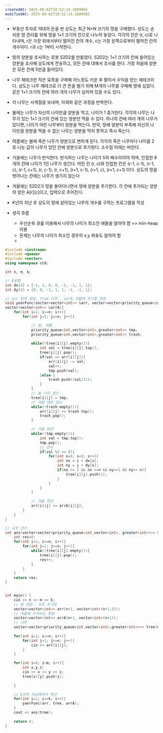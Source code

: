 ```yaml
---
createdAt: 2025-08-02T18:52:14.1609965
modifiedAt: 2025-08-02T18:52:14.1609965
---
```

- 부동산 투자로 억대의 돈을 번 상도는 최근 N×N 크기의 땅을 구매했다. 상도는 손쉬운 땅 관리를 위해 땅을 1×1 크기의 칸으로 나누어 놓았다. 각각의 칸은 (r, c)로 나타내며, r은 가장 위에서부터 떨어진 칸의 개수, c는 가장 왼쪽으로부터 떨어진 칸의 개수이다. r과 c는 1부터 시작한다.
- 땅의 양분을 조사하는 로봇 S2D2를 만들었다. S2D2는 1×1 크기의 칸에 들어있는 양분을 조사해 상도에게 전송하고, 모든 칸에 대해서 조사를 한다. 가장 처음에 양분은 모든 칸에 5만큼 들어있다.
- 나무 재테크란 작은 묘목을 구매해 어느정도 키운 후 팔아서 수익을 얻는 재테크이다. 상도는 나무 재테크로 더 큰 돈을 벌기 위해 M개의 나무를 구매해 땅에 심었다. 같은 1×1 크기의 칸에 여러 개의 나무가 심어져 있을 수도 있다.
- 이 나무는 사계절을 보내며, 아래와 같은 과정을 반복한다.
- 봄에는 나무가 자신의 나이만큼 양분을 먹고, 나이가 1 증가한다. 각각의 나무는 나무가 있는 1×1 크기의 칸에 있는 양분만 먹을 수 있다. 하나의 칸에 여러 개의 나무가 있다면, 나이가 어린 나무부터 양분을 먹는다. 만약, 땅에 양분이 부족해 자신의 나이만큼 양분을 먹을 수 없는 나무는 양분을 먹지 못하고 즉시 죽는다.
- 여름에는 봄에 죽은 나무가 양분으로 변하게 된다. 각각의 죽은 나무마다 나이를 2로 나눈 값이 나무가 있던 칸에 양분으로 추가된다. 소수점 아래는 버린다.
- 가을에는 나무가 번식한다. 번식하는 나무는 나이가 5의 배수이어야 하며, 인접한 8개의 칸에 나이가 1인 나무가 생긴다. 어떤 칸 (r, c)와 인접한 칸은 (r-1, c-1), (r-1, c), (r-1, c+1), (r, c-1), (r, c+1), (r+1, c-1), (r+1, c), (r+1, c+1) 이다. 상도의 땅을 벗어나는 칸에는 나무가 생기지 않는다
- 겨울에는 S2D2가 땅을 돌아다니면서 땅에 양분을 추가한다. 각 칸에 추가되는 양분의 양은 A[r][c]이고, 입력으로 주어진다.
- K년이 지난 후 상도의 땅에 살아있는 나무의 개수를 구하는 프로그램을 작성

- 생각 흐름
	- 우선순위 큐를 이용해서 나무의 나이가 최소인 애들을 알아야 함  => min-heap 이용 
	-  문제는 나무의 나이가 최소인 경우의 x,y 좌표도 알아야 함
	- 
	
	

``` c++
#include <iostream>
#include <queue>
#include <vector>
using namespace std;

int n, m, k;

// 8방향
int dx[8] = {-1, 1, 0, 0, -1, -1, 1, 1};
int dy[8] = {0, 0, -1, 1, 1, -1, -1, 1};

// arr 땅의 양분, tree 나무 , arrA 겨울에 추가할 양분
void yearFunc(vector<vector<int>> &arr, vector<vector<priority_queue<int,vector<int>, greater<int>>>> &tree,
vector<vector<int>> &arrA){
	for(int i=1; i<=n; i++){
		for(int j=1; j<=n; j++){

			// 봄, 여름
			priority_queue<int,vector<int>,greater<int>> tmp;
			priority_queue<int,vector<int>,greater<int>> trash;
			
			while(!tree[i][j].empty()){
				int val = tree[i][j].top();
				tree[i][j].pop();
				if(val <= arr[i][j]){
					arr[i][j] -= val;
					val++;
					tmp.push(val);
				}else {
					trash.push((val/2));
				}
			}
			// 봄 나이 갱신
			tree[i][j] = tmp;
			// 여름 양분 갱신
			while(!trash.empty()){
				arr[i][j] += trash.top();
				trash.pop();
			}

			// 가을 연산
			while(!tmp.empty()){
				int val = tmp.top();
				tmp.pop();
				// 번식
				if(val %5 == 0){
					for(int s=0; s<8; s++){
						int nx = i + dx[s];
						int ny = j + dy[s];
						if(nx >= 1 && nx <=n && ny>=1 && ny<= n){
							tree[i][j].push(1);
						}
					}
				}
			}

			// 겨울 연산
			arr[i][j] += arrA[i][j];
		}
	}
}

// 나무 갯수
int ans(vector<vector<priority_queue<int,vector<int>, greater<int>>>> &tree){
	int res=0;
	for(int i=1; i<=n; i++){
		for(int j=1; j<=n; j++){
			while(!tree[i][j].empty()){
				tree[i][j].pop();
				res++;
			}
		}
	}
	return res;
}


int main() {
	cin >> n >> m >> k;
	// 땅 양분 : 5로 초기화 
	vector<vector<int>> arr(n+1, vector<int>(n+1,5));
	// 겨울에 추가되는 양분 
	vector<vector<int>> arrA(n+1, vector<int>(n+1));
	// 나무 
	vector<vector<priority_queue<int,vector<int>,greater<int>>>> tree(n+1, vector<priority_queue<int,vector<int>,greater<int>>>(n+1)); 
	
	for(int i=1; i<=n; i++){
		for(int j=1; j<=n; j++){
			cin >> arr[i][j];
		}
	}

	for(int i=0; i<m; i++){
		int x,y,z;
		cin >> x >> y >> z;
		tree[x][y].push(z);
		
	}

	// k년이 지날때까지 연산 
	for(int i=1; i<=k; i++){
		yaerFunc(arr, tree, arrA);
	}
	cout << ans(tree);
	
	return 0;
}

```
